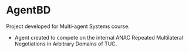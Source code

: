 # AgentBD
Project developed for Multi-agent Systems course.
 - Agent created to compete on the internal ANAC Repeated Multilateral Negotiations in Arbitrary Domains of TUC.
